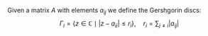 Given a matrix $A$ with elements $a_{ij}$ 
we define the Gershgorin discs:
$$
\Gamma_{i}=\{ z \in \mathbb{C} \mid |z-a_{ii}|\leq r_{i} \}, \quad r_{i}=\sum_{j\neq i}|a_{ij}|
$$